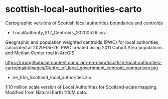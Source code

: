 # scottish-local-authorities-carto
Cartographic versions of Scottish local authorities boundaries and centroids

* LocalAuthority_S12_Centroids_20200526.csv 

Geographic and population weighted centroids (PWC) for local authorities, calculated at 2020-05-26. PWC created using 2011 Output Area populations and Median Center tool in ArcGIS

<img>https://raw.githubusercontent.com/liam-na-mara/scottish-local-authorities-carto/main/images/Centre_of_local_government_centroid_comparison.jpg</img>

* ne_10m_Scotland_local_authorities.zip

1:10 million scale version of Local Authorities for Scotland-scale mapping. Modified from Natural Earth 1:10M data. 
